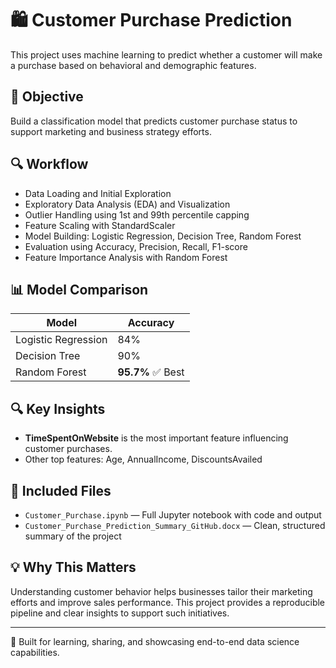 
# 🛍️ Customer Purchase Prediction

This project uses machine learning to predict whether a customer will make a purchase based on behavioral and demographic features.

## 📌 Objective
Build a classification model that predicts customer purchase status to support marketing and business strategy efforts.

## 🔍 Workflow
- Data Loading and Initial Exploration
- Exploratory Data Analysis (EDA) and Visualization
- Outlier Handling using 1st and 99th percentile capping
- Feature Scaling with StandardScaler
- Model Building: Logistic Regression, Decision Tree, Random Forest
- Evaluation using Accuracy, Precision, Recall, F1-score
- Feature Importance Analysis with Random Forest

## 📊 Model Comparison

| Model               | Accuracy |
|--------------------|----------|
| Logistic Regression| 84%      |
| Decision Tree      | 90%      |
| Random Forest      | **95.7%** ✅ Best

## 🔍 Key Insights
- **TimeSpentOnWebsite** is the most important feature influencing customer purchases.
- Other top features: Age, AnnualIncome, DiscountsAvailed

## 📁 Included Files
- `Customer_Purchase.ipynb` — Full Jupyter notebook with code and output
- `Customer_Purchase_Prediction_Summary_GitHub.docx` — Clean, structured summary of the project

## 💡 Why This Matters
Understanding customer behavior helps businesses tailor their marketing efforts and improve sales performance. This project provides a reproducible pipeline and clear insights to support such initiatives.

---

📌 Built for learning, sharing, and showcasing end-to-end data science capabilities.
